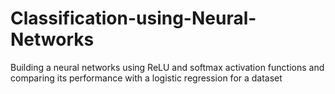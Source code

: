 # Classification-using-Neural-Networks
Building a neural networks using ReLU and softmax activation functions and comparing its performance with a logistic regression for a dataset
